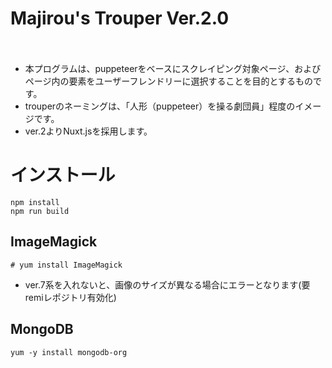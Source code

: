 # Majirou's Trouper Ver.2.0
　
* 本プログラムは、puppeteerをベースにスクレイピング対象ページ、およびページ内の要素をユーザーフレンドリーに選択することを目的とするものです。
* trouperのネーミングは、「人形（puppeteer）を操る劇団員」程度のイメージです。
* ver.2よりNuxt.jsを採用します。

# インストール

```
npm install
npm run build
```

## ImageMagick

```
# yum install ImageMagick
```

* ver.7系を入れないと、画像のサイズが異なる場合にエラーとなります(要remiレポジトリ有効化)

## MongoDB

```
yum -y install mongodb-org
```